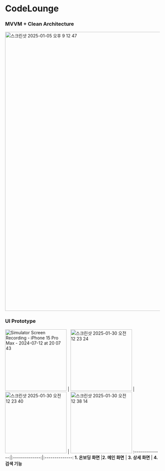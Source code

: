 #  CodeLounge

### MVVM + Clean Architecture
<img width="907" alt="스크린샷 2025-01-05 오후 9 12 47" src="https://github.com/user-attachments/assets/d90366e0-7203-4f1c-be88-1d6c657ca518" />

### UI Prototype
<img src="https://github.com/user-attachments/assets/eb08099b-e2b1-4cf6-9d6a-376e73cc88b0" alt="Simulator Screen Recording - iPhone 15 Pro Max - 2024-07-12 at 20 07 43" style="width: 200px;"> | <img alt="스크린샷 2025-01-30 오전 12 23 24" src="https://github.com/user-attachments/assets/19a34174-ef06-4fb8-946a-0811d8be1392" style="width: 200px;"> | <img alt="스크린샷 2025-01-30 오전 12 23 40" src="https://github.com/user-attachments/assets/51a9434c-fce5-4e0e-bd6c-997946877298" style="width: 200px;"> | <img width="293" alt="스크린샷 2025-01-30 오전 12 38 14" src="https://github.com/user-attachments/assets/ca92078f-8615-45ac-a05c-1a446816aa4c" style="width: 200px;"/>
:--------------:|:--------------:|:--------------:
**1. 온보딩 화면** |**2. 메인 화면** | **3. 상세 화면** | **4. 검색 기능**









